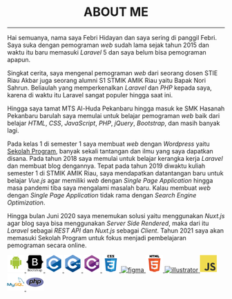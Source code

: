 <h1 align="center">ABOUT ME</h1>
  <hr>
        <article class="content">
            <p>
                Hai semuanya, nama saya Febri Hidayan dan saya sering di panggil Febri. Saya suka dengan pemograman <em>web</em> sudah lama sejak tahun 2015 dan waktu itu baru memasuki <em>Laravel</em> 5 dan saya belum bisa pemograman apapun.
            </p>
            <p>
                Singkat cerita, saya mengenal pemograman <em>web</em> dari seorang dosen STIE Riau Akbar juga seorang alumni S1 STMIK AMIK Riau yaitu Bapak Nori Sahrun. Beliaulah yang memperkenalkan <em>Laravel</em> dan <em>PHP</em> kepada saya, karena di waktu itu Laravel sangat populer hingga saat ini.
            </p>
            <p>
                Hingga saya tamat MTS Al-Huda Pekanbaru hingga masuk ke SMK Hasanah Pekanbaru barulah saya memulai untuk belajar pemograman <em>web</em> baik dari belajar <em>HTML</em>, <em>CSS</em>, <em>JavaScript</em>, <em>PHP</em>, <em>jQuery</em>, <em>Bootstrap</em>, dan masih banyak lagi.
            </p>
            <p>
                Pada kelas 1 di semester 1 saya membuat <em>web</em> dengan <em>Wordpress</em> yaitu <a href="https://sekolahprogram.com" target="_blank">Sekolah Program</a>, banyak sekali tantangan dan ilmu yang saya dapatkan disana. Pada tahun 2018 saya memulai untuk belajar kerangka kerja <em>Laravel</em> dan membuat blog dengannya. Tepat pada tahun 2019 diwaktu kuliah semester 1 di STMIK AMIK Riau, saya mendapatkan datantangan baru untuk belajar <em>Vue.js</em> agar memiliki <em>web</em> dengan <em>Single Page Application</em> hingga masa pandemi tiba saya mengalami masalah baru. Kalau membuat <em>web</em> dengan <em>Single Page Application</em> tidak rama dengan <em>Search Engine Optimization</em>.
            </p>
            <p>
                Hingga bulan Juni 2020 saya menemukan solusi yaitu menggunakan <em>Nuxt.js</em> agar blog saya bisa menggunakan <em>Server Side Rendered</em>, maka dari itu <em>Laravel</em> sebagai <em>REST API</em> dan <em>Nuxt.js</em> sebagai <em>Client</em>. Tahun 2021 saya akan memasuki Sekolah Program untuk fokus menjadi pembelajaran pemograman secara online.
            </p>
        </article>
    </main>

<p align="left"> <a href="https://developer.android.com" target="_blank" rel="noreferrer"> <img src="https://raw.githubusercontent.com/devicons/devicon/master/icons/android/android-original-wordmark.svg" alt="android" width="40" height="40"/> </a> <a href="https://getbootstrap.com" target="_blank" rel="noreferrer"> <img src="https://raw.githubusercontent.com/devicons/devicon/master/icons/bootstrap/bootstrap-plain-wordmark.svg" alt="bootstrap" width="40" height="40"/> </a> <a href="https://www.cprogramming.com/" target="_blank" rel="noreferrer"> <img src="https://raw.githubusercontent.com/devicons/devicon/master/icons/c/c-original.svg" alt="c" width="40" height="40"/> </a> <a href="https://www.w3schools.com/cpp/" target="_blank" rel="noreferrer"> <img src="https://raw.githubusercontent.com/devicons/devicon/master/icons/cplusplus/cplusplus-original.svg" alt="cplusplus" width="40" height="40"/> </a> <a href="https://www.w3schools.com/cs/" target="_blank" rel="noreferrer"> <img src="https://raw.githubusercontent.com/devicons/devicon/master/icons/csharp/csharp-original.svg" alt="csharp" width="40" height="40"/> </a> <a href="https://www.w3schools.com/css/" target="_blank" rel="noreferrer"> <img src="https://raw.githubusercontent.com/devicons/devicon/master/icons/css3/css3-original-wordmark.svg" alt="css3" width="40" height="40"/> </a> <a href="https://www.figma.com/" target="_blank" rel="noreferrer"> <img src="https://www.vectorlogo.zone/logos/figma/figma-icon.svg" alt="figma" width="40" height="40"/> </a> <a href="https://www.w3.org/html/" target="_blank" rel="noreferrer"> <img src="https://raw.githubusercontent.com/devicons/devicon/master/icons/html5/html5-original-wordmark.svg" alt="html5" width="40" height="40"/> </a> <a href="https://www.adobe.com/in/products/illustrator.html" target="_blank" rel="noreferrer"> <img src="https://www.vectorlogo.zone/logos/adobe_illustrator/adobe_illustrator-icon.svg" alt="illustrator" width="40" height="40"/> </a> <a href="https://developer.mozilla.org/en-US/docs/Web/JavaScript" target="_blank" rel="noreferrer"> <img src="https://raw.githubusercontent.com/devicons/devicon/master/icons/javascript/javascript-original.svg" alt="javascript" width="40" height="40"/> </a> <a href="https://www.mysql.com/" target="_blank" rel="noreferrer"> <img src="https://raw.githubusercontent.com/devicons/devicon/master/icons/mysql/mysql-original-wordmark.svg" alt="mysql" width="40" height="40"/> </a> <a href="https://www.php.net" target="_blank" rel="noreferrer"> <img src="https://raw.githubusercontent.com/devicons/devicon/master/icons/php/php-original.svg" alt="php" width="40" height="40"/> </a> </p>
